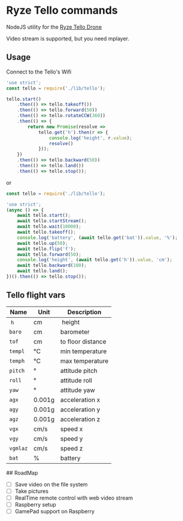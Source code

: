 # Ryze Tello commands

NodeJS utility for the [Ryze Tello Drone](https://www.ryzerobotics.com/tello)

Video stream is supported, but you need mplayer.

## Usage

Connect to the Tello's Wifi

```javascript
'use strict';
const tello = require('./lib/tello');

tello.start()
    .then(() => tello.takeoff())
    .then(() => tello.forward(50))
    .then(() => tello.rotateCCW(360))
    .then(() => {
        return new Promise(resolve =>
            tello.get('h').then(r => {
                console.log('height', r.value);
                resolve()
            }));
    })
    .then(() => tello.backward(50))
    .then(() => tello.land())
    .then(() => tello.stop());
```    

or 

```javascript
const tello = require('./lib/tello');

'use strict';
(async () => {
    await tello.start();
    await tello.startStream();
    await tello.wait(10000);
    await tello.takeoff();
    console.log('battery', (await tello.get('bat')).value, '%');
    await tello.up(50);
    await tello.flip('f');
    await tello.forward(50);
    console.log('height', (await tello.get('h')).value, 'cm');
    await tello.backward(100);
    await tello.land();
})().then(() => tello.stop());
```

## Tello flight vars

| Name | Unit | Description |
| --- | --- | --- |
| `h` | cm | height |
| `baro` | cm | barometer |
| `tof` | cm | to floor distance |
| `templ` | °C | min temperature |
| `temph` | °C | max temperature |
| `pitch` | ° | attitude pitch |
| `roll` | ° | attitude roll |
| `yaw` | ° | attitude yaw |
| `agx` | 0.001g | acceleration x |
| `agy` | 0.001g | acceleration y |
| `agz` | 0.001g | acceleration z |
| `vgx` | cm/s | speed x |
| `vgy` | cm/s | speed y |
| `vgmlaz` | cm/s | speed z | 
| `bat` | % | battery |

## RoadMap

- [ ] Save video on the file system
- [ ] Take pictures
- [ ] RealTime remote control with web video stream
- [ ] Raspberry setup
- [ ] GamePad support on Raspberry
